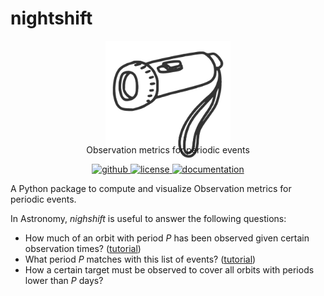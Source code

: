 # nightshift

<p align="center" style="margin-bottom:-50px">
    <img src="docs/_static/logo@3x.png" width="200">
</p>

<p align="center">
  Observation metrics for periodic events
  <br>
  <p align="center">
    <a href="https://github.com/lgrcia/nightshift">
      <img src="https://img.shields.io/badge/github-lgrcia/nighshift-blue.svg?style=flat" alt="github"/>
    </a>
    <a href="">
      <img src="https://img.shields.io/badge/license-MIT-lightgray.svg?style=flat" alt="license"/>
    </a>
    <a href="https://nightshift.readthedocs.io">
      <img src="https://img.shields.io/badge/documentation-black.svg?style=flat" alt="documentation"/>
    </a>
  </p>
</p>

A Python package to compute and visualize Observation metrics for periodic events.

In Astronomy, *nighshift* is useful to answer the following questions:
- How much of an orbit with period $P$ has been observed given certain observation times? ([tutorial](docs/ipynb/coverage))
- What period $P$ matches with this list of events? ([tutorial](docs/ipynb/periodmatch))
- How a certain target must be observed to cover all orbits with periods lower than $P$ days? 